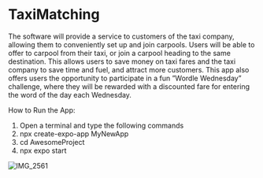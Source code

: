 # TaxiMatching

The software will provide a service to customers of the taxi company, allowing them to conveniently set up and join carpools. Users will be able
to offer to carpool from their taxi, or join a carpool heading to the same destination. This allows users to save money on taxi fares and the taxi company to save time and fuel, and attract more customers. This app also offers users the opportunity to participate in a fun ”Wordle Wednesday” challenge, where they will be rewarded with a discounted fare for entering the word of the day each Wednesday.


How to Run the App: 
1. Open a terminal and type the following commands
2. npx create-expo-app MyNewApp
3. cd AwesomeProject
4. npx expo start

![IMG_2561](https://github.com/SainaSeddighpour/TaxiMatching/assets/91627578/e647cffd-890f-4d2d-ae06-f111cca1485f)
